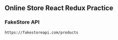 ## Online Store React Redux Practice

### **FakeStore API**

```shell
https://fakestoreapi.com/products
```
